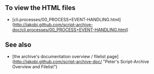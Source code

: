 To view the HTML files
----------------------

* [cli.processes/00_PROCESS+EVENT-HANDLING.html]
  (http://jakobi.github.com/script-archive-doc/cli.processes/00_PROCESS+EVENT-HANDLING.html)


See also
--------

* [the archive's documentation overview / filelist page]
  (http://jakobi.github.com/script-archive-doc/
  "Peter's Script-Archive Overview and Filelist")

